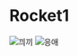 # Rocket1
![끠끼](https://user-images.githubusercontent.com/99262480/152993860-42bb0962-2d89-40e4-aa4f-26dc2100e608.png)
![응애](https://user-images.githubusercontent.com/99262480/152994689-f08b997d-0371-42ad-9ea2-9a2f43b1c869.png)

